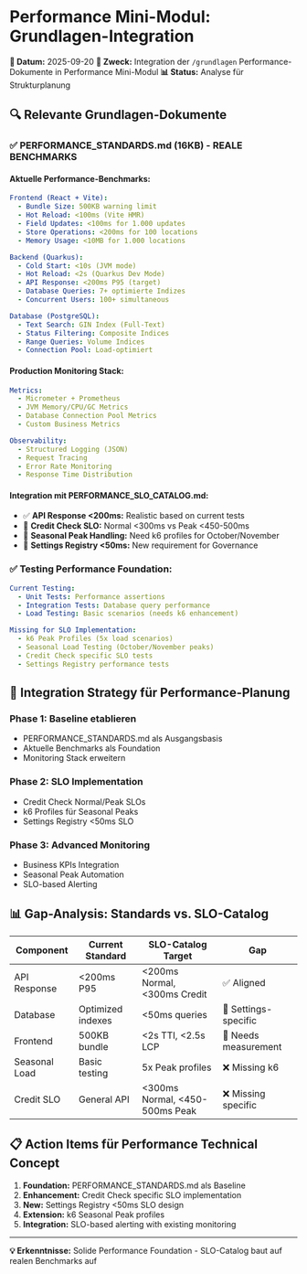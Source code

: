 # Performance Mini-Modul: Grundlagen-Integration

**📅 Datum:** 2025-09-20
**🎯 Zweck:** Integration der `/grundlagen` Performance-Dokumente in Performance Mini-Modul
**📊 Status:** Analyse für Strukturplanung

## 🔍 Relevante Grundlagen-Dokumente

### ✅ **PERFORMANCE_STANDARDS.md (16KB) - REALE BENCHMARKS**

#### **Aktuelle Performance-Benchmarks:**
```yaml
Frontend (React + Vite):
  - Bundle Size: 500KB warning limit
  - Hot Reload: <100ms (Vite HMR)
  - Field Updates: <100ms for 1.000 updates
  - Store Operations: <200ms for 100 locations
  - Memory Usage: <10MB for 1.000 locations

Backend (Quarkus):
  - Cold Start: <10s (JVM mode)
  - Hot Reload: <2s (Quarkus Dev Mode)
  - API Response: <200ms P95 (target)
  - Database Queries: 7+ optimierte Indizes
  - Concurrent Users: 100+ simultaneous

Database (PostgreSQL):
  - Text Search: GIN Index (Full-Text)
  - Status Filtering: Composite Indices
  - Range Queries: Volume Indices
  - Connection Pool: Load-optimiert
```

#### **Production Monitoring Stack:**
```yaml
Metrics:
  - Micrometer + Prometheus
  - JVM Memory/CPU/GC Metrics
  - Database Connection Pool Metrics
  - Custom Business Metrics

Observability:
  - Structured Logging (JSON)
  - Request Tracing
  - Error Rate Monitoring
  - Response Time Distribution
```

#### **Integration mit PERFORMANCE_SLO_CATALOG.md:**
- ✅ **API Response <200ms:** Realistic based on current tests
- 🔄 **Credit Check SLO:** Normal <300ms vs Peak <450-500ms
- 🔄 **Seasonal Peak Handling:** Need k6 profiles for October/November
- 🔄 **Settings Registry <50ms:** New requirement for Governance

### ✅ **Testing Performance Foundation:**
```yaml
Current Testing:
  - Unit Tests: Performance assertions
  - Integration Tests: Database query performance
  - Load Testing: Basic scenarios (needs k6 enhancement)

Missing for SLO Implementation:
  - k6 Peak Profiles (5x load scenarios)
  - Seasonal Load Testing (October/November peaks)
  - Credit Check specific SLO tests
  - Settings Registry performance tests
```

## 🎯 Integration Strategy für Performance-Planung

### **Phase 1: Baseline etablieren**
- PERFORMANCE_STANDARDS.md als Ausgangsbasis
- Aktuelle Benchmarks als Foundation
- Monitoring Stack erweitern

### **Phase 2: SLO Implementation**
- Credit Check Normal/Peak SLOs
- k6 Profiles für Seasonal Peaks
- Settings Registry <50ms SLO

### **Phase 3: Advanced Monitoring**
- Business KPIs Integration
- Seasonal Peak Automation
- SLO-based Alerting

## 📊 Gap-Analysis: Standards vs. SLO-Catalog

| Component | Current Standard | SLO-Catalog Target | Gap |
|-----------|------------------|-------------------|-----|
| API Response | <200ms P95 | <200ms Normal, <300ms Credit | ✅ Aligned |
| Database | Optimized indexes | <50ms queries | 🔄 Settings-specific |
| Frontend | 500KB bundle | <2s TTI, <2.5s LCP | 🔄 Needs measurement |
| Seasonal Load | Basic testing | 5x Peak profiles | ❌ Missing k6 |
| Credit SLO | General API | <300ms Normal, <450-500ms Peak | ❌ Missing specific |

## 📋 Action Items für Performance Technical Concept

1. **Foundation:** PERFORMANCE_STANDARDS.md als Baseline
2. **Enhancement:** Credit Check specific SLO implementation
3. **New:** Settings Registry <50ms SLO design
4. **Extension:** k6 Seasonal Peak profiles
5. **Integration:** SLO-based alerting with existing monitoring

---

**💡 Erkenntnisse:** Solide Performance Foundation - SLO-Catalog baut auf realen Benchmarks auf